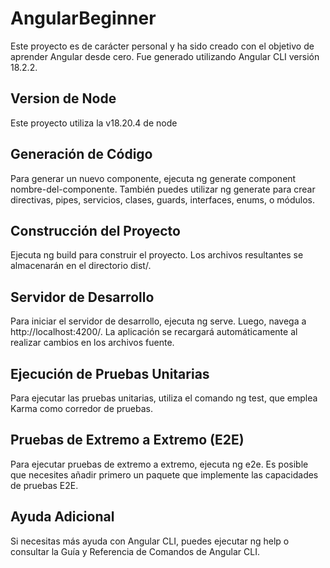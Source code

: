 # AngularBeginner

Este proyecto es de carácter personal y ha sido creado con el objetivo de aprender Angular desde cero. Fue generado utilizando Angular CLI versión 18.2.2.

## Version de Node

Este proyecto utiliza la v18.20.4 de node

## Generación de Código

Para generar un nuevo componente, ejecuta ng generate component nombre-del-componente. También puedes utilizar ng generate para crear directivas, pipes, servicios, clases, guards, interfaces, enums, o módulos.

## Construcción del Proyecto

Ejecuta ng build para construir el proyecto. Los archivos resultantes se almacenarán en el directorio dist/.

## Servidor de Desarrollo

Para iniciar el servidor de desarrollo, ejecuta ng serve. Luego, navega a http://localhost:4200/. La aplicación se recargará automáticamente al realizar cambios en los archivos fuente.

## Ejecución de Pruebas Unitarias

Para ejecutar las pruebas unitarias, utiliza el comando ng test, que emplea Karma como corredor de pruebas.

## Pruebas de Extremo a Extremo (E2E)

Para ejecutar pruebas de extremo a extremo, ejecuta ng e2e. Es posible que necesites añadir primero un paquete que implemente las capacidades de pruebas E2E.

## Ayuda Adicional

Si necesitas más ayuda con Angular CLI, puedes ejecutar ng help o consultar la Guía y Referencia de Comandos de Angular CLI.
